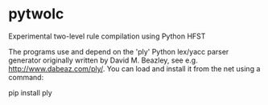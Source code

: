 # pytwolc
Experimental two-level rule compilation using Python HFST

The programs use and depend on the 'ply' Python lex/yacc parser generator originally written by David M. Beazley, see e.g. http://www.dabeaz.com/ply/. You can load and install it from the net using a command:

  pip install ply

